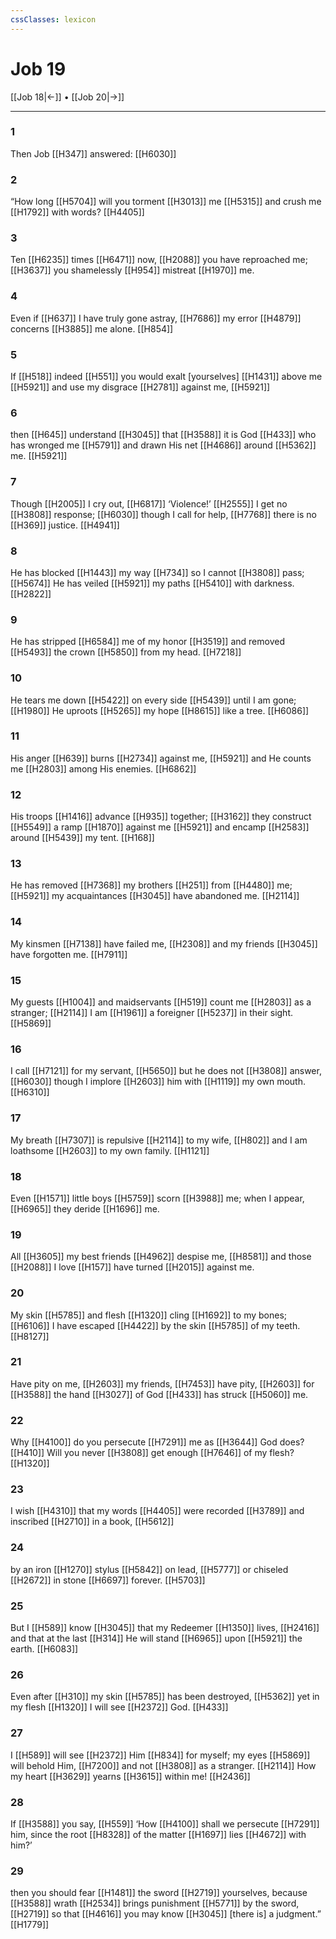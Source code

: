 ```yaml
---
cssClasses: lexicon
---
```


# Job 19

[[Job 18|←]] • [[Job 20|→]]

---

### 1
Then Job [[H347]] answered: [[H6030]]

### 2
“How long [[H5704]] will you torment [[H3013]] me [[H5315]] and crush me [[H1792]] with words? [[H4405]]

### 3
Ten [[H6235]] times [[H6471]] now, [[H2088]] you have reproached me; [[H3637]] you shamelessly [[H954]] mistreat [[H1970]] me. 

### 4
Even if [[H637]] I have truly gone astray, [[H7686]] my error [[H4879]] concerns [[H3885]] me alone. [[H854]]

### 5
If [[H518]] indeed [[H551]] you would exalt [yourselves] [[H1431]] above me [[H5921]] and use my disgrace [[H2781]] against me, [[H5921]]

### 6
then [[H645]] understand [[H3045]] that [[H3588]] it is God [[H433]] who has wronged me [[H5791]] and drawn His net [[H4686]] around [[H5362]] me. [[H5921]]

### 7
Though [[H2005]] I cry out, [[H6817]] ‘Violence!’ [[H2555]] I get no [[H3808]] response; [[H6030]] though I call for help, [[H7768]] there is no [[H369]] justice. [[H4941]]

### 8
He has blocked [[H1443]] my way [[H734]] so I cannot [[H3808]] pass; [[H5674]] He has veiled [[H5921]] my paths [[H5410]] with darkness. [[H2822]]

### 9
He has stripped [[H6584]] me of my honor [[H3519]] and removed [[H5493]] the crown [[H5850]] from my head. [[H7218]]

### 10
He tears me down [[H5422]] on every side [[H5439]] until I am gone; [[H1980]] He uproots [[H5265]] my hope [[H8615]] like a tree. [[H6086]]

### 11
His anger [[H639]] burns [[H2734]] against me, [[H5921]] and He counts me [[H2803]] among His enemies. [[H6862]]

### 12
His troops [[H1416]] advance [[H935]] together; [[H3162]] they construct [[H5549]] a ramp [[H1870]] against me [[H5921]] and encamp [[H2583]] around [[H5439]] my tent. [[H168]]

### 13
He has removed [[H7368]] my brothers [[H251]] from [[H4480]] me; [[H5921]] my acquaintances [[H3045]] have abandoned me. [[H2114]]

### 14
My kinsmen [[H7138]] have failed me, [[H2308]] and my friends [[H3045]] have forgotten me. [[H7911]]

### 15
My guests [[H1004]] and maidservants [[H519]] count me [[H2803]] as a stranger; [[H2114]] I am [[H1961]] a foreigner [[H5237]] in their sight. [[H5869]]

### 16
I call [[H7121]] for my servant, [[H5650]] but he does not [[H3808]] answer, [[H6030]] though I implore [[H2603]] him  with [[H1119]] my own mouth. [[H6310]]

### 17
My breath [[H7307]] is repulsive [[H2114]] to my wife, [[H802]] and I am loathsome [[H2603]] to my own family. [[H1121]]

### 18
Even [[H1571]] little boys [[H5759]] scorn [[H3988]] me;  when I appear, [[H6965]] they deride [[H1696]] me. 

### 19
All [[H3605]] my best friends [[H4962]] despise me, [[H8581]] and those [[H2088]] I love [[H157]] have turned [[H2015]] against me. 

### 20
My skin [[H5785]] and flesh [[H1320]] cling [[H1692]] to my bones; [[H6106]] I have escaped [[H4422]] by the skin [[H5785]] of my teeth. [[H8127]]

### 21
Have pity on me, [[H2603]] my friends, [[H7453]] have pity, [[H2603]] for [[H3588]] the hand [[H3027]] of God [[H433]] has struck [[H5060]] me. 

### 22
Why [[H4100]] do you persecute [[H7291]] me as [[H3644]] God does? [[H410]] Will you never [[H3808]] get enough [[H7646]] of my flesh? [[H1320]]

### 23
I wish [[H4310]] that my words [[H4405]] were recorded [[H3789]] and inscribed [[H2710]] in a book, [[H5612]]

### 24
by an iron [[H1270]] stylus [[H5842]] on lead, [[H5777]] or chiseled [[H2672]] in stone [[H6697]] forever. [[H5703]]

### 25
But I [[H589]] know [[H3045]] that my Redeemer [[H1350]] lives, [[H2416]] and that at the last [[H314]] He will stand [[H6965]] upon [[H5921]] the earth. [[H6083]]

### 26
Even after [[H310]] my skin [[H5785]] has been destroyed, [[H5362]] yet in my flesh [[H1320]] I will see [[H2372]] God. [[H433]]

### 27
I [[H589]] will see [[H2372]] Him [[H834]] for myself;  my eyes [[H5869]] will behold Him, [[H7200]] and not [[H3808]] as a stranger. [[H2114]] How my heart [[H3629]] yearns [[H3615]] within me! [[H2436]]

### 28
If [[H3588]] you say, [[H559]] ‘How [[H4100]] shall we persecute [[H7291]] him,  since the root [[H8328]] of the matter [[H1697]] lies [[H4672]] with him?’ 

### 29
then you should fear [[H1481]] the sword [[H2719]] yourselves,  because [[H3588]] wrath [[H2534]] brings punishment [[H5771]] by the sword, [[H2719]] so that [[H4616]] you may know [[H3045]] [there is] a judgment.” [[H1779]]

